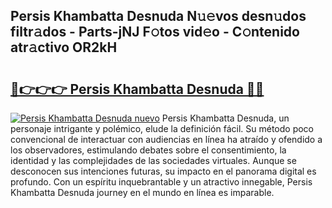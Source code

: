 ## Persis Khambatta Desnuda N𝚞𝚎vos desn𝚞dos filtr𝚊dos - Parts-jNJ F𝚘tos vid𝚎o - C𝚘ntenido atr𝚊ctivo OR2kH

# <h2><a href="http://mb0x8yy.tromn.icu/?c=Persis+Khambatta+Desnuda">🔗👉👉👉 Persis Khambatta Desnuda 🔗🔗</a></h2>

[![Persis Khambatta Desnuda nuevo](https://i.imgur.com/pEAQMta.gif)](http://mb0x8yy.tromn.icu/?c=Persis+Khambatta+Desnuda)
Persis Khambatta Desnuda, un personaje intrigante y polémico, elude la definición fácil. Su método poco convencional de interactuar con audiencias en línea ha atraído y ofendido a los observadores, estimulando debates sobre el consentimiento, la identidad y las complejidades de las sociedades virtuales. Aunque se desconocen sus intenciones futuras, su impacto en el panorama digital es profundo. Con un espíritu inquebrantable y un atractivo innegable, Persis Khambatta Desnuda journey en el mundo en línea es imparable.
